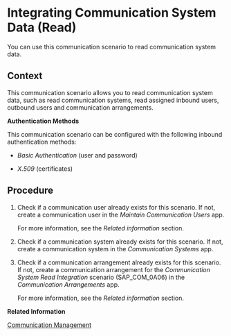<!-- loio764f4259086f4736b2bff740069fee28 -->

# Integrating Communication System Data \(Read\)

You can use this communication scenario to read communication system data.



<a name="loio764f4259086f4736b2bff740069fee28__Communication_System_Integration_context"/>

## Context

This communication scenario allows you to read communication system data, such as read communication systems, read assigned inbound users, outbound users and communication arrangements.

**Authentication Methods**

This communication scenario can be configured with the following inbound authentication methods:

-   *Basic Authentication* \(user and password\)

-   *X.509* \(certificates\)



<a name="loio764f4259086f4736b2bff740069fee28__Communication_System_Integration_steps"/>

## Procedure

1.  Check if a communication user already exists for this scenario. If not, create a communication user in the *Maintain Communication Users* app.

    For more information, see the *Related information* section.

2.  Check if a communication system already exists for this scenario. If not, create a communication system in the *Communication Systems* app.

3.  Check if a communication arrangement already exists for this scenario. If not, create a communication arrangement for the *Communication System Read Integration* scenario \(SAP\_COM\_0A06\) in the *Communication Arrangements* app.

    For more information, see the *Related information* section.


**Related Information**  


[Communication Management](../50-administration-and-ops/communication-management-2e84a10.md "The communication management apps allow you to integrate your system or solution with other systems to enable data exchange.")

